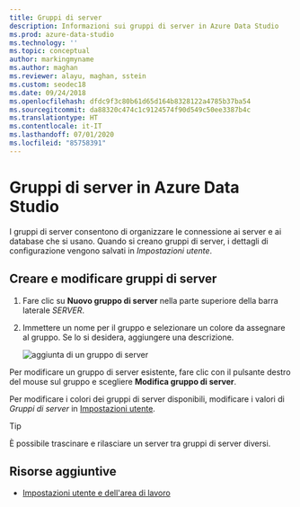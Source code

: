 ```yaml
---
title: Gruppi di server
description: Informazioni sui gruppi di server in Azure Data Studio
ms.prod: azure-data-studio
ms.technology: ''
ms.topic: conceptual
author: markingmyname
ms.author: maghan
ms.reviewer: alayu, maghan, sstein
ms.custom: seodec18
ms.date: 09/24/2018
ms.openlocfilehash: dfdc9f3c80b61d65d164b8328122a4785b37ba54
ms.sourcegitcommit: da88320c474c1c9124574f90d549c50ee3387b4c
ms.translationtype: HT
ms.contentlocale: it-IT
ms.lasthandoff: 07/01/2020
ms.locfileid: "85758391"
---
```

# <a name="server-groups-in-azure-data-studio"></a>Gruppi di server in Azure Data Studio

I gruppi di server consentono di organizzare le connessione ai server e ai database che si usano. Quando si creano gruppi di server, i dettagli di configurazione vengono salvati in *Impostazioni utente*.

## <a name="create-and-edit-server-groups"></a>Creare e modificare gruppi di server

1. Fare clic su **Nuovo gruppo di server** nella parte superiore della barra laterale *SERVER*.
2. Immettere un nome per il gruppo e selezionare un colore da assegnare al gruppo. Se lo si desidera, aggiungere una descrizione.

   ![aggiunta di un gruppo di server](./media/server-groups/add-server-group.png)

Per modificare un gruppo di server esistente, fare clic con il pulsante destro del mouse sul gruppo e scegliere **Modifica gruppo di server**.

Per modificare i colori dei gruppi di server disponibili, modificare i valori di *Gruppi di server* in [Impostazioni utente](settings.md).

> [!TIP]
> È possibile trascinare e rilasciare un server tra gruppi di server diversi.



## <a name="additional-resources"></a>Risorse aggiuntive
- [Impostazioni utente e dell'area di lavoro](settings.md)
